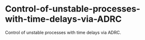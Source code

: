 # Control-of-unstable-processes-with-time-delays-via-ADRC
Control of unstable processes with time delays via ADRC.
